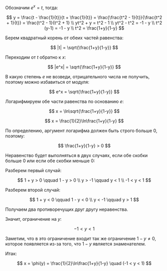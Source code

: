 Обозначим $e^x = t$, тогда:

$$ y = \frac{t - \frac{1}{t}}{t + \frac{1}{t}} = \frac{\frac{t^2 - 1}{t}}{\frac{t^2 + 1}{t}} = \frac{t^2 - 1}{t^2 + 1} \\ yt^2 + y = t^2 - 1 \\ yt^2 - t^2 = -1 - y \\ t^2 (y-1) = -1 - y \\ t^2 = \frac{1+y}{1-y} $$

Берем квадратный корень от обеих частей равенства:

$$ |t| = \sqrt{\frac{1+y}{1-y}} $$

Переходим от $t$ обратно к $x$:

$$ |e^x| = \sqrt{\frac{1+y}{1-y}} $$

В какую степень $e$ не возведи, отрицательного числа не получить, поэтому можно избавиться от модуля:

$$ e^x = \sqrt{\frac{1+y}{1-y}} $$

Логарифмируем обе части равенства по основанию $e$:

$$ x = \ln\sqrt{\frac{1+y}{1-y}} $$

$$ x = \frac{1}{2}\ln\frac{1+y}{1-y} $$

По определению, аргумент логарифма должен быть строго больше $0$, поэтому:

$$ \frac{1+y}{1-y} > 0 $$

Неравенство будет выполняться в двух случаях, если обе скобки больше $0$ или если обе скобки меньше $0$:

Разберем первый случай:

$$ 1 + y > 0 \qquad 1 - y > 0 \\ y > -1 \qquad y < 1 \\ -1 < y < 1 $$

Разберем второй случай:

$$ 1 + y < 0 \qquad 1 - y < 0 \\ y < -1 \qquad y > 1 $$

Получаем два противоречущих друг другу неравенства.

Значит, ограничение на $y$:

$$ -1 < y < 1 $$

Заметим, что в это ограничение входит так же ограничение $1-y\neq 0$, которое появляется из-за того, что $1-y$ является знаменателем.

Итак:

$$ x = \phi(y) = \frac{1}{2}\ln\frac{1+y}{1-y} \quad (-1 < y < 1) $$